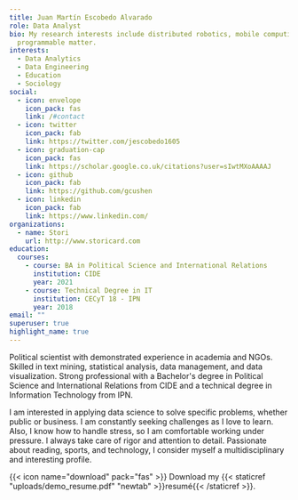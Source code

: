 ```yaml
---
title: Juan Martín Escobedo Alvarado
role: Data Analyst
bio: My research interests include distributed robotics, mobile computing and
  programmable matter.
interests:
  - Data Analytics
  - Data Engineering
  - Education
  - Sociology
social:
  - icon: envelope
    icon_pack: fas
    link: /#contact
  - icon: twitter
    icon_pack: fab
    link: https://twitter.com/jescobedo1605
  - icon: graduation-cap
    icon_pack: fas
    link: https://scholar.google.co.uk/citations?user=sIwtMXoAAAAJ
  - icon: github
    icon_pack: fab
    link: https://github.com/gcushen
  - icon: linkedin
    icon_pack: fab
    link: https://www.linkedin.com/
organizations:
  - name: Stori
    url: http://www.storicard.com
education:
  courses:
    - course: BA in Political Science and International Relations
      institution: CIDE
      year: 2021
    - course: Technical Degree in IT
      institution: CECyT 18 - IPN
      year: 2018
email: ""
superuser: true
highlight_name: true
---
```

Political scientist with demonstrated experience in academia and NGOs. Skilled in text mining, statistical analysis, data management, and data visualization. Strong professional with a Bachelor's degree in Political Science and International Relations from CIDE and a technical degree in Information Technology from IPN.

I am interested in applying data science to solve specific problems, whether public or business. I am constantly seeking challenges as I love to learn. Also, I know how to handle stress, so I am comfortable working under pressure. I always take care of rigor and attention to detail. Passionate about reading, sports, and technology, I consider myself a multidisciplinary and interesting profile.

{{< icon name="download" pack="fas" >}} Download my {{< staticref "uploads/demo_resume.pdf" "newtab" >}}resumé{{< /staticref >}}.